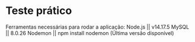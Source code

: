 # Teste prático

Ferramentas necessárias para rodar a aplicação:
Node.js || v14.17.5
MySQL || 8.0.26
Nodemon || npm install nodemon (Última versão disponível)


